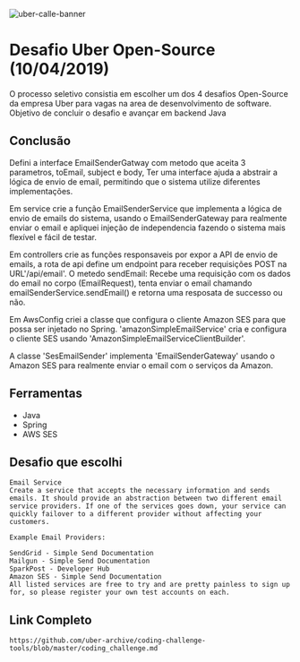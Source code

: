 ![uber-calle-banner](https://github.com/user-attachments/assets/c032b997-6631-4f84-acb6-a78d5ca3ba15)
# Desafio Uber Open-Source (10/04/2019)
O processo seletivo consistia em escolher um dos 4 desafios Open-Source da empresa Uber para vagas na area de desenvolvimento de software. Objetivo de concluir o desafio e avançar em backend Java
## Conclusão 
Defini a interface EmailSenderGatway com metodo que aceita 3 parametros, toEmail, subject e body, Ter uma interface ajuda a abstrair a lógica de envio de email, permitindo que o sistema utilize diferentes implementações.

Em service crie a função EmailSenderService que implementa a lógica de envio de emails do sistema, usando o EmailSenderGateway para realmente enviar o email e apliquei injeção de independencia fazendo o sistema mais flexível e fácil de testar.

Em controllers crie as funções responsaveis por expor a API de envio de emails, a rota de api define um endpoint para receber requisições POST na URL'/api/email'. O metedo sendEmail: Recebe uma requisição com os dados do email no corpo (EmailRequest), tenta enviar o email chamando emailSenderService.sendEmail() e retorna uma resposata de successo ou não.

Em AwsConfig criei a classe que configura o cliente Amazon SES para que possa ser injetado no Spring. 'amazonSimpleEmailService' cria e configura o cliente SES usando 'AmazonSimpleEmailServiceClientBuilder'.

A classe 'SesEmailSender' implementa 'EmailSenderGateway' usando o Amazon SES para realmente enviar o email com o serviços da Amazon.

## Ferramentas 
* Java
* Spring
* AWS SES
## Desafio que escolhi 
```
Email Service
Create a service that accepts the necessary information and sends emails. It should provide an abstraction between two different email service providers. If one of the services goes down, your service can quickly failover to a different provider without affecting your customers.

Example Email Providers:

SendGrid - Simple Send Documentation
Mailgun - Simple Send Documentation
SparkPost - Developer Hub
Amazon SES - Simple Send Documentation
All listed services are free to try and are pretty painless to sign up for, so please register your own test accounts on each.
```
## Link Completo 
```
https://github.com/uber-archive/coding-challenge-tools/blob/master/coding_challenge.md
```
